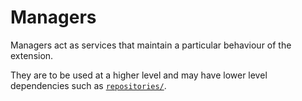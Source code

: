 # Managers

Managers act as services that maintain a particular behaviour of the extension.

They are to be used at a higher level and may have lower level dependencies such as [`repositories/`](../repositories/README.md).
